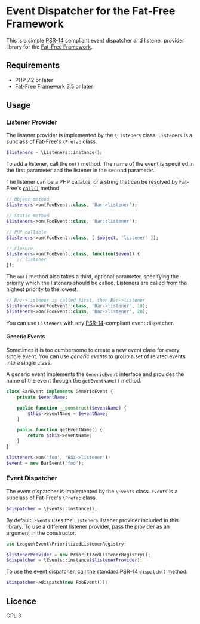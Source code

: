 # Event Dispatcher for the Fat-Free Framework

This is a simple [PSR-14] compliant event dispatcher and listener provider
library for the [Fat-Free Framework][F3].

## Requirements

- PHP 7.2 or later
- Fat-Free Framework 3.5 or later

## Usage

### Listener Provider

The listener provider is implemented by the `\Listeners` class.  `Listeners`
is a subclass of Fat-Free's `\Prefab` class.

```php
$listeners = \Listeners::instance();
```

To add a listener, call the `on()` method.  The name of the event is
specified in the first parameter and the listener in the second
parameter.

The listener can be a PHP callable, or a string that can be resolved
by Fat-Free's [`call()`] method

```php
// Object method
$listeners->on(FooEvent::class, 'Bar->listener');

// Static method
$listeners->on(FooEvent::class, 'Bar::listener');

// PHP callable
$listeners->on(FooEvent::class, [ $object, 'listener' ]);

// Closure
$listeners->on(FooEvent::class, function($event) {
    // listener
});
```

The `on()` method also takes a third, optional parameter, specifying the
priority which the listeners should be called.  Listeners are called
from the highest priority to the lowest.

```php
// Baz->listener is called first, then Bar->listener
$listeners->on(FooEvent::class, 'Bar->listener', 10);
$listeners->on(FooEvent::class, 'Baz->listener', 20);
```

You can use `Listeners` with any [PSR-14]-compliant event dispatcher.

#### Generic Events

Sometimes it is too cumbersome to create a new event class for every
single event.  You can use *generic events* to group a set of related
events into a single class.

A generic event implements the `GenericEvent` interface and provides the
name of the event through the `getEventName()` method.

```php
class BarEvent implements GenericEvent {
    private $eventName;

    public function __construct($eventName) {
        $this->eventName = $eventName;
    }

    public function getEventName() {
        return $this->eventName;
    }
}

$listeners->on('foo', 'Baz->listener');
$event = new BarEvent('foo');
```

### Event Dispatcher

The event dispatcher is implemented by the `\Events` class.  `Events`
is a subclass of Fat-Free's `\Prefab` class.

```php
$dispatcher = \Events::instance();
```

By default, `Events` uses the `Listeners` listener provider included in this
library.  To use a different listener provider, pass the provider as
an argument in the constructor.

```php
use League\Event\PrioritizedListenerRegistry;

$listenerProvider = new PrioritizedListenerRegistry();
$dispatcher = \Events::instance($listenerProvider);
```

To use the event dispatcher, call the standard PSR-14 `dispatch()` method:

```php
$dispatcher->dispatch(new FooEvent());
```

## Licence

GPL 3

[PSR-14]: https://www.php-fig.org/psr/psr-14/
[F3]: https://fatfreeframework.com/
[`call()`]: https://fatfreeframework.com/3.7/base#call

